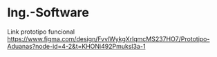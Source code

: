 # Ing.-Software
Link prototipo funcional
https://www.figma.com/design/FvvlWykgXrlqmcMS237HO7/Prototipo-Aduanas?node-id=4-2&t=KHONi492Pmuksl3a-1
